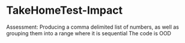 # TakeHomeTest-Impact
Assessment: Producing a comma delimited list of numbers, as well as grouping them into a range where it is sequential 
The code is OOD 
